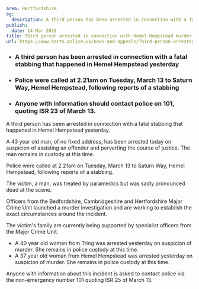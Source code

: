 ```yaml
area: Hertfordshire
og:
  description: A third person has been arrested in connection with a fatal stabbing that happened in Hemel Hempstead yesterday.
publish:
  date: 14 Mar 2018
title: Third person arrested in connection with Hemel Hempstead murder
url: https://www.herts.police.uk/news-and-appeals/Third-person-arrested-in-connection-with-Hemel-Hempstead-murder-1788MD
```

* ### A third person has been arrested in connection with a fatal stabbing that happened in Hemel Hempstead yesterday

 * ### Police were called at 2.21am on Tuesday, March 13 to Saturn Way, Hemel Hempstead, following reports of a stabbing

 * ### Anyone with information should contact police on 101, quoting ISR 23 of March 13.

A third person has been arrested in connection with a fatal stabbing that happened in Hemel Hempstead yesterday.

A 43 year old man, of no fixed address, has been arrested today on suspicion of assisting an offender and perverting the course of justice. The man remains in custody at this time.

Police were called at 2.21am on Tuesday, March 13 to Saturn Way, Hemel Hempstead, following reports of a stabbing.

The victim, a man, was treated by paramedics but was sadly pronounced dead at the scene.

Officers from the Bedfordshire, Cambridgeshire and Hertfordshire Major Crime Unit launched a murder investigation and are working to establish the exact circumstances around the incident.

The victim's family are currently being supported by specialist officers from the Major Crime Unit.

 * A 40 year old woman from Tring was arrested yesterday on suspicion of murder. She remains in police custody at this time.
 * A 37 year old woman from Hemel Hempstead was arrested yesterday on suspicion of murder. She remains in police custody at this time.

Anyone with information about this incident is asked to contact police via the non-emergency number 101 quoting ISR 25 of March 13.
